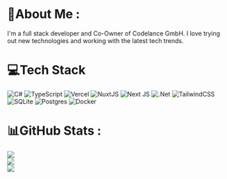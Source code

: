 # 💫About Me :
I'm a full stack developer and Co-Owner of Codelance GmbH. I love trying out new technologies and working with the latest tech trends.

# 💻Tech Stack
![C#](https://img.shields.io/badge/c%23-%23239120.svg?style=flat&logo=c-sharp&logoColor=white) ![TypeScript](https://img.shields.io/badge/typescript-%23007ACC.svg?style=flat&logo=typescript&logoColor=white) ![Vercel](https://img.shields.io/badge/vercel-%23000000.svg?style=flat&logo=vercel&logoColor=white) ![NuxtJS](https://img.shields.io/badge/Nuxt-black?style=flat&logo=nuxt.js&logoColor=white) ![Next JS](https://img.shields.io/badge/Next-black?style=flat&logo=next.js&logoColor=white) ![.Net](https://img.shields.io/badge/.NET-5C2D91?style=flat&logo=.net&logoColor=white) ![TailwindCSS](https://img.shields.io/badge/tailwindcss-%2338B2AC.svg?style=flat&logo=tailwind-css&logoColor=white) ![SQLite](https://img.shields.io/badge/sqlite-%2307405e.svg?style=flat&logo=sqlite&logoColor=white) ![Postgres](https://img.shields.io/badge/postgres-%23316192.svg?style=flat&logo=postgresql&logoColor=white) ![Docker](https://img.shields.io/badge/docker-%230db7ed.svg?style=flat&logo=docker&logoColor=white)
# 📊GitHub Stats :
![](https://github-readme-stats.vercel.app/api?username=skyZcoding&theme=vue-dark&hide_border=false&include_all_commits=false&count_private=true)<br/>
![](https://github-readme-streak-stats.herokuapp.com/?user=skyZcoding&theme=vue-dark&hide_border=false)<br/>
![](https://github-readme-stats.vercel.app/api/top-langs/?username=skyZcoding&theme=vue-dark&hide_border=false&include_all_commits=false&count_private=true&layout=compact)
